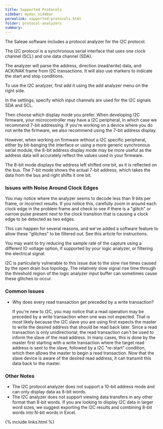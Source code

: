 ```yaml
---
title: Supported Protocols
sidebar: mydoc_sidebar
permalink: supported-protocols.html
folder: protocol-analyzers
summary:
---
```


The Saleae software includes a protocol analyzer for the I2C protocol.

The I2C protocol is a synchronous serial interface that uses one clock channel \(SCL\) and one data channel \(SDA\).

The analyzer will parse the address, direction \(read/write\) data, and ACK/NAK frame from I2C transactions. It will also use markers to indicate the start and stop conditions.

To use the I2C analyzer, first add it using the add analyzer menu on the right side.

In the settings, specify which input channels are used for the I2C signals SDA and SCL.

Then choose which display mode you prefer. When developing I2C firmware, your microcontroller may have a I2C peripheral, in which case we recommend 7-bit addressing. If you're working on a device where you do not write the firmware, we also recommend using the 7-bit address display.

However, when working on firmware without a I2C specific peripheral, either by bit-banging the interface or using a more generic synchronous serial module, the 8-bit address display mode may be more useful as the address data will accurately reflect the values used in your firmware.

The 8-bit mode displays the address left shifted one bit, as it is reflected on the bus. The 7-bit mode shows the actual 7-bit address, which takes the data from the bus and right shifts it one bit.

### **Issues with Noise Around Clock Edges**

You may notice where the analyzer seems to decode less than 9 bits per frame, or incorrect results. If you notice this, carefully zoom in around each clock edge in the problem frame and check to see if there is a "glitch" or narrow pulse present next to the clock transition that is causing a clock edge to be detected as two edges.

This can happen for several reasons, and we've added a software feature to allow these "glitches" to be filtered out. See this article for instructions.





You may want to try reducing the sample rate of the capture using a different IO voltage option, if supported by your logic analyzer, or filtering the electrical signal.

I2C is particularly vulnerable to this issue due to the slow rise times caused by the open drain bus topology. The relatively slow signal rise time through the threshold region of the logic analyzer input buffer can sometimes cause these glitches to occur.

### **Common Issues**

* Why does every read transaction get preceded by a write transaction?

  If you're new to I2C, you may notice that a read operation may be preceded by a write transaction when one was not expected. That is most likely because the I2C slave you are using first expects the master to write the desired address that should be read back later. Since a read transaction is only unidirectional, the read transaction can't be used to inform the slave of the read address. In many cases, this is done by the master first starting with a write transaction where the target read address is sent to the slave, followed by a I2C "re-start" condition, which then allows the master to begin a read transaction. Now that the slave device is aware of the desired read address, it can transmit this data back to the master.

### **Other Notes**

* The I2C protocol analyzer does not support a 10-bit address mode and can only display data as 8-bit words.
* The I2C analyzer does not support viewing data transfers in any other format than 8-bit words. If you are looking to display I2C data in larger word sizes, we suggest exporting the I2C results and combining 8-bit words into N-bit words in Excel.



{% include links.html %}